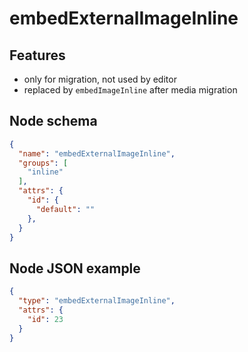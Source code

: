 # embedExternalImageInline

## Features
- only for migration, not used by editor
- replaced by `embedImageInline` after media migration

## Node schema

```json
{
  "name": "embedExternalImageInline",
  "groups": [
    "inline"
  ],
  "attrs": {
    "id": {
      "default": ""
    },
  }
}
```

## Node JSON example

```json
{
  "type": "embedExternalImageInline",
  "attrs": {
    "id": 23
  }
}
```
